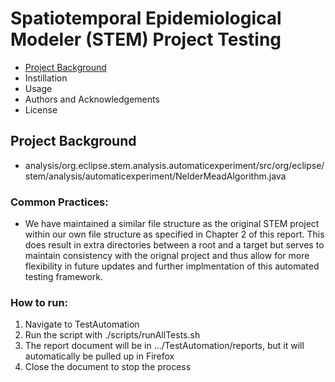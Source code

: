# Spatiotemporal Epidemiological Modeler (STEM) Project Testing

- [Project Background](#project-background)
- Instillation
- Usage
- Authors and Acknowledgements
- License


## Project Background



- analysis/org.eclipse.stem.analysis.automaticexperiment/src/org/eclipse/stem/analysis/automaticexperiment/NelderMeadAlgorithm.java


### Common Practices:

- We have maintained a similar file structure as the original STEM project within our own file structure as specified in Chapter 2 of this report. This does result in extra directories between a root and a target but serves to maintain consistency with the orignal project and thus allow for more flexibility in future updates and further implmentation of this automated testing framework.


### How to run:

1. Navigate to TestAutomation
2. Run the script with ./scripts/runAllTests.sh
3. The report document will be in .../TestAutomation/reports, but it will automatically be pulled up in Firefox
4. Close the document to stop the process
